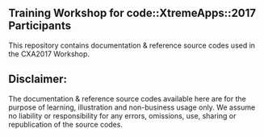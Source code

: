 ## Training Workshop for code::XtremeApps::2017 Participants
This repository contains documentation & reference source codes used in the CXA2017 Workshop.
 
## Disclaimer:
The documentation & reference source codes available here are for the purpose of learning, illustration and non-business usage only.
We assume no liability or responsibility for any errors, omissions, use, sharing or republication of the source codes.
 
